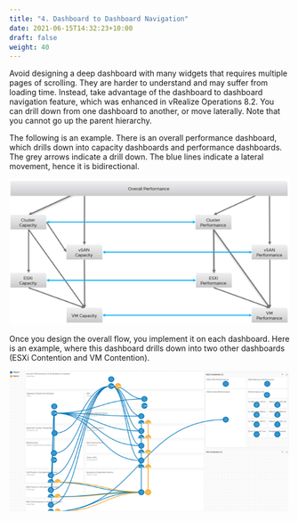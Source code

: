 ```yaml
---
title: "4. Dashboard to Dashboard Navigation"
date: 2021-06-15T14:32:23+10:00
draft: false
weight: 40
---
```


Avoid designing a deep dashboard with many widgets that requires multiple pages of scrolling. They are harder to understand and may suffer from loading time. Instead, take advantage of the dashboard to dashboard navigation feature, which was enhanced in vRealize Operations 8.2. You can drill down from one dashboard to another, or move laterally. Note that you cannot go up the parent hierarchy.

The following is an example. There is an overall performance dashboard, which drills down into capacity dashboards and performance dashboards. The grey arrows indicate a drill down. The blue lines indicate a lateral movement, hence it is bidirectional.

![dashboard to dashboard](3.1.4-fig-1.png)

Once you design the overall flow, you implement it on each dashboard. Here is an example, where this dashboard drills down into two other dashboards (ESXi Contention and VM Contention).

![Dashboard to dashboard interaction](3.1.4-fig-2.png)